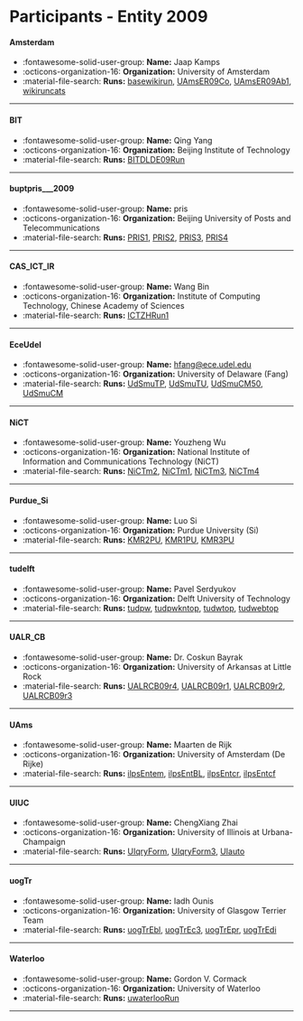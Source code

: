 # Participants - Entity 2009 

#### Amsterdam
 - :fontawesome-solid-user-group: **Name:** Jaap Kamps
 - :octicons-organization-16: **Organization:** University of Amsterdam
 - :material-file-search: **Runs:** [basewikirun](./runs.md#basewikirun), [UAmsER09Co](./runs.md#uamser09co), [UAmsER09Ab1](./runs.md#uamser09ab1), [wikiruncats](./runs.md#wikiruncats) 

---
#### BIT
 - :fontawesome-solid-user-group: **Name:** Qing Yang
 - :octicons-organization-16: **Organization:** Beijing Institute of Technology
 - :material-file-search: **Runs:** [BITDLDE09Run](./runs.md#bitdlde09run) 

---
#### buptpris___2009
 - :fontawesome-solid-user-group: **Name:** pris
 - :octicons-organization-16: **Organization:** Beijing University of Posts and Telecommunications
 - :material-file-search: **Runs:** [PRIS1](./runs.md#pris1), [PRIS2](./runs.md#pris2), [PRIS3](./runs.md#pris3), [PRIS4](./runs.md#pris4) 

---
#### CAS_ICT_IR
 - :fontawesome-solid-user-group: **Name:** Wang Bin
 - :octicons-organization-16: **Organization:** Institute of Computing Technology, Chinese Academy of Sciences
 - :material-file-search: **Runs:** [ICTZHRun1](./runs.md#ictzhrun1) 

---
#### EceUdel
 - :fontawesome-solid-user-group: **Name:** hfang@ece.udel.edu
 - :octicons-organization-16: **Organization:** University of Delaware (Fang)
 - :material-file-search: **Runs:** [UdSmuTP](./runs.md#udsmutp), [UdSmuTU](./runs.md#udsmutu), [UdSmuCM50](./runs.md#udsmucm50), [UdSmuCM](./runs.md#udsmucm) 

---
#### NiCT
 - :fontawesome-solid-user-group: **Name:** Youzheng Wu
 - :octicons-organization-16: **Organization:** National Institute of Information and Communications Technology (NiCT)
 - :material-file-search: **Runs:** [NiCTm2](./runs.md#nictm2), [NiCTm1](./runs.md#nictm1), [NiCTm3](./runs.md#nictm3), [NiCTm4](./runs.md#nictm4) 

---
#### Purdue_Si
 - :fontawesome-solid-user-group: **Name:** Luo Si
 - :octicons-organization-16: **Organization:** Purdue University (Si)
 - :material-file-search: **Runs:** [KMR2PU](./runs.md#kmr2pu), [KMR1PU](./runs.md#kmr1pu), [KMR3PU](./runs.md#kmr3pu) 

---
#### tudelft
 - :fontawesome-solid-user-group: **Name:** Pavel Serdyukov
 - :octicons-organization-16: **Organization:** Delft University of Technology
 - :material-file-search: **Runs:** [tudpw](./runs.md#tudpw), [tudpwkntop](./runs.md#tudpwkntop), [tudwtop](./runs.md#tudwtop), [tudwebtop](./runs.md#tudwebtop) 

---
#### UALR_CB
 - :fontawesome-solid-user-group: **Name:** Dr. Coskun Bayrak
 - :octicons-organization-16: **Organization:** University of Arkansas at Little Rock
 - :material-file-search: **Runs:** [UALRCB09r4](./runs.md#ualrcb09r4), [UALRCB09r1](./runs.md#ualrcb09r1), [UALRCB09r2](./runs.md#ualrcb09r2), [UALRCB09r3](./runs.md#ualrcb09r3) 

---
#### UAms
 - :fontawesome-solid-user-group: **Name:** Maarten de Rijk
 - :octicons-organization-16: **Organization:** University of Amsterdam (De Rijke)
 - :material-file-search: **Runs:** [ilpsEntem](./runs.md#ilpsentem), [ilpsEntBL](./runs.md#ilpsentbl), [ilpsEntcr](./runs.md#ilpsentcr), [ilpsEntcf](./runs.md#ilpsentcf) 

---
#### UIUC
 - :fontawesome-solid-user-group: **Name:** ChengXiang Zhai
 - :octicons-organization-16: **Organization:** University of Illinois at Urbana-Champaign
 - :material-file-search: **Runs:** [UIqryForm](./runs.md#uiqryform), [UIqryForm3](./runs.md#uiqryform3), [UIauto](./runs.md#uiauto) 

---
#### uogTr
 - :fontawesome-solid-user-group: **Name:** Iadh Ounis
 - :octicons-organization-16: **Organization:** University of Glasgow Terrier Team
 - :material-file-search: **Runs:** [uogTrEbl](./runs.md#uogtrebl), [uogTrEc3](./runs.md#uogtrec3), [uogTrEpr](./runs.md#uogtrepr), [uogTrEdi](./runs.md#uogtredi) 

---
#### Waterloo
 - :fontawesome-solid-user-group: **Name:** Gordon V. Cormack
 - :octicons-organization-16: **Organization:** University of Waterloo
 - :material-file-search: **Runs:** [uwaterlooRun](./runs.md#uwaterloorun) 

---
